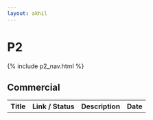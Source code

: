 ```yaml
---
layout: akhil
---
```


# P2

{% include p2_nav.html %}

## Commercial

<table>
    <tr>
        <th>Title</th>
        <th>Link / Status</th>
        <th>Description</th>
        <th>Date</th>
    </tr>
</table>
